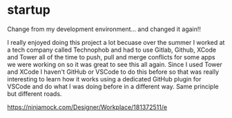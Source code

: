 # startup
Change from my development environment... and changed it again!!


I really enjoyed doing this project a lot becuase over the summer I worked at a tech company called Technophob and had to use Gitlab, Github, XCode and Tower all of the time to push, pull and merge conflicts for some apps we were working on so it was great to see this all again. Since I used Tower and XCode I haven't GitHub or VSCode to do this before so that was really interesting to learn how it works using a dedicated GitHub plugin for VSCode and do what I was doing before in a different way. Same principle but different roads.

https://ninjamock.com/Designer/Workplace/181372511/e
